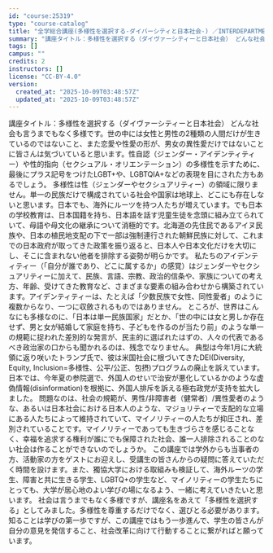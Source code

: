 ```yaml
---
id: "course:25319"
type: "course-catalog"
title: "全学総合講座(多様性を選択する-ダイバーシティと日本社会-) ／INTERDEPARTMENTAL LECTURE (TOWARDS A DIVERSE SOCIETY)"
summary: "講座タイトル：多様性を選択する（ダイヴァーシティーと日本社会） どんな社会も言うまでもなく多様です。世の中には女性と男性の2種類の人間だけが生きているのではないこと、また恋愛や性愛の形が、男女の異性愛だけではないことに皆さんは気づいていると…"
tags: []
campus: ""
credits: 2
instructors: []
license: "CC-BY-4.0"
version:
  created_at: "2025-10-09T03:48:57Z"
  updated_at: "2025-10-09T03:48:57Z"
---
```

講座タイトル：多様性を選択する（ダイヴァーシティーと日本社会） どんな社会も言うまでもなく多様です。世の中には女性と男性の2種類の人間だけが生きているのではないこと、また恋愛や性愛の形が、男女の異性愛だけではないことに皆さんは気づいていると思います。性自認（ジェンダー・アイデンティティー）や性的指向（セクシュアル・オリエンテーション）の多様性を示すために、最後にプラス記号をつけたLGBT+や、LGBTQIA+などの表現を目にされた方もあるでしょう。 多様性は性（ジェンダーやセクシュアリティー）の領域に限りません。単一の民族だけで構成されている社会や国家は地球上、どこにも存在しないと思います。日本でも、海外にルーツを持つ人たちが増えています。でも日本の学校教育は、日本国籍を持ち、日本語を話す児童生徒を念頭に組み立てられていて、母語や母文化の継承について消極的です。北海道の先住民であるアイヌ民族や、日本の植民地支配の下で一部は強制連行された朝鮮民族に対して、これまでの日本政府が取ってきた政策を振り返ると、日本人や日本文化だけを大切にし、そこに含まれない他者を排除する姿勢が明らかです。 私たちのアイデンティティー（「自分が誰であり、どこに属するか」の感覚）はジェンダーやセクシュアリティーに加えて、民族、言語、宗教、政治的信条や、家族についての考え方、年齢、受けてきた教育など、さまざまな要素の組み合わせから構築されています。アイデンティティーは、たとえば「少数民族で女性、同性愛者」のように複数からなり、一つに収斂されるものではありません。 ところが、世界はこんなにも多様なのに、「日本は単一民族国家」だとか、「世の中には女と男しか存在せず、男と女が結婚して家庭を持ち、子どもを作るのが当たり前」のような単一の規範に捉われた差別的な発言が、民主的に選ばれたはずの、人々の代表であるべき政治家の口からも聞かれるのは、残念でなりません。 典型は今年1月に大統領に返り咲いたトランプ氏で、彼は米国社会に根づいてきたDEI(Diversity, Equity, Inclusion=多様性、公平/公正、包摂)プログラムの廃止を訴えています。日本では、今年夏の参院選で、外国人のせいで治安が悪化しているかのような虚偽情報(disinformation)を根拠に、外国人排斥を訴える極右政党が支持を拡大しました。 問題なのは、社会の規範が、男性/非障害者（健常者）/異性愛者のような、あるいは日本社会における日本人のような、マジョリティーで支配的な立場にある人たちによって維持されていて、マイノリティーの人たちが抑圧され、差別されていることです。マイノリティーであっても生きづらさを感じることなく、幸福を追求する権利が誰にでも保障された社会、誰一人排除されることのない社会は作ることができないのでしょうか。 この講座では学外からも当事者の方、活動家の方をゲストにお迎えし、受講生の皆さんからの疑問に答えていただく時間を設けます。また、獨協大学における取組みも検証して、海外ルーツの学生、障害と共に生きる学生、LGBTQ+の学生など、マイノリティーの学生たちにとっても、大学が居心地のよい学びの場になるよう、一緒に考えていきたいと思います。 社会は言うまでもなく多様ですが、講座名をあえて「多様性を選択する」としてみました。多様性を尊重するだけでなく、選びとる必要があります。知ることは学びの第一歩ですが、この講座ではもう一歩進んで、学生の皆さんが自分の意見を発信すること、社会改革に向けて行動することに繋がればと願っています。
